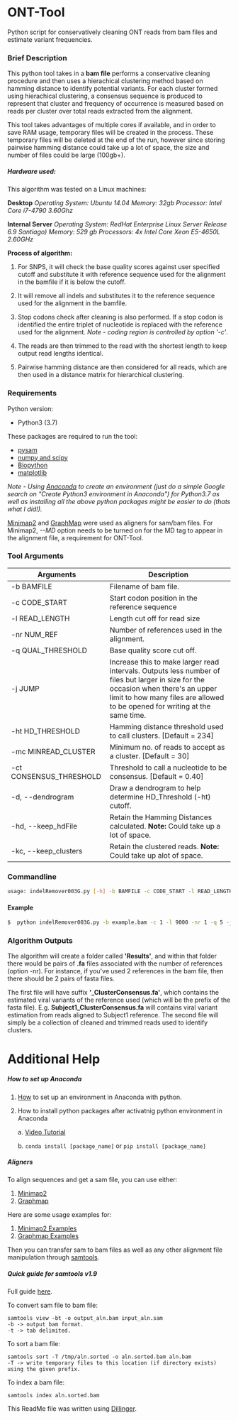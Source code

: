 # ONT-Tool
Python script for conservatively cleaning ONT reads from bam files and estimate variant frequencies.

### Brief Description
This python tool takes in a **bam file** performs a conservative cleaning procedure and then uses a hierachical clustering method based on hamming distance to identify potential variants. For each cluster formed using hierachical clustering, a consensus sequence is produced to represent that cluster and frequency of occurrence is measured based on reads per cluster over total reads extracted from the alignment.

This tool takes advantages of multiple cores if available, and in order to save RAM usage, temporary files will be created in the process. These temporary files will be deleted at the end of the run, however since storing pairwise hamming distance could take up a lot of space, the size and number of files could be large (100gb+).

##### Hardware used:
This algorithm was tested on a Linux machines: 

**Desktop**
*Operating System: Ubuntu 14.04
Memory: 32gb
Processor: Intel Core i7-4790 3.60Ghz*

**Internal Server**
*Operating System: RedHat Enterprise Linux Server Release 6.9 Santiago) 
Memory: 529 gb
Processors: 4x Intel Core Xeon E5-4650L 2.60GHz*

**Process of algorithm:**

1) For SNPS, it will check the base quality scores against user specified cutoff and substitute it with reference sequence used for the alignment in the bamfile if it is below the cutoff.

2) It will remove all indels and substitutes it to the reference sequence used for the alignment in the bamfile.

3) Stop codons check after cleaning is also performed. If a stop codon is identified the entire triplet of nucleotide is replaced with the reference used for the alignment. *Note - coding region is controlled by option '-c'*.

4) The reads are then trimmed to the read with the shortest length to keep output read lengths identical.

5) Pairwise hamming distance are then considered for all reads, which are then used in a distance matrix for hierarchical clustering.

### Requirements
Python version:
- Python3 (3.7)

These packages are required to run the tool:
- [pysam](https://pysam.readthedocs.io/en/latest/installation.html)
- [numpy and scipy](https://www.scipy.org/install.html)
- [Biopython](https://biopython.org/wiki/Download)
- [matplotlib](https://matplotlib.org/users/installing.html)

*Note - Using [Anaconda](https://www.anaconda.com/distribution/) to create an environment (just do a simple Google search on "Create Python3 environment in Anaconda") for Python3.7 as well as installing all the above python packages might be easier to do (thats what I did!).*

[Minimap2](https://github.com/lh3/minimap2) and [GraphMap](https://github.com/isovic/graphmap) were used as aligners for sam/bam files. For Minimap2, *--MD* option needs to be turned on for the MD tag to appear in the alignment file, a requirement for ONT-Tool.

### Tool Arguments
 
| Arguments | Description |
| --------- | ----------- |
|-b BAMFILE | Filename of bam file. |
|-c CODE_START | Start codon position in the reference sequence |
| -l READ_LENGTH | Length cut off for read size |
|-nr NUM_REF | Number of references used in the alignment. |
|-q QUAL_THRESHOLD | Base quality score cut off. |
|-j JUMP | Increase this to make larger read intervals. Outputs less number of files but larger in size for the occasion when there's an upper limit to how many files are allowed to be opened for writing at the same time. |
| -ht HD_THRESHOLD | Hamming distance threshold used to call clusters. [Default = 234] |
|-mc MINREAD_CLUSTER | Minimum no. of reads to accept as a cluster. [Default = 30] |
|-ct CONSENSUS_THRESHOLD| Threshold to call a nucleotide to be consensus. [Default = 0.40] |
|-d, --dendrogram | Draw a dendrogram to help determine HD_Threshold (-ht) cutoff. |
|-hd, --keep_hdFile | Retain the Hamming Distances calculated. **Note:** Could take up a lot of space.|
|-kc, --keep_clusters | Retain the clustered reads. **Note:** Could take up alot of space.|

### Commandline
```sh
usage: indelRemover003G.py [-h] -b BAMFILE -c CODE_START -l READ_LENGTH -nr NUM_REF -q QUAL_THRESHOLD [-j JUMP] [-ht HD_THRESHOLD] [-mc MINREAD_CLUSTER] [-ct CONSENSUS_THRESHOLD] [-d] [-hd] [-kc]
```

#### Example
```sh
$  python indelRemover003G.py -b example.bam -c 1 -l 9000 -nr 1 -q 5 -j 10 
```

### Algorithm Outputs
The algorithm will create a folder called **'Results'**, and within that folder there would be pairs of **.fa** files associated with the number of references (option -nr). For instance, if you've used 2 references in the bam file, then there should be 2 pairs of fasta files.

The first file will have suffix **'_ClusterConsensus.fa'**, which contains the estimated viral variants of the reference used (which will be the prefix of the fasta file). E.g. **Subject1_ClusterConsensus.fa** will contains viral variant estimation from reads aligned to Subject1 reference. The second file will simply be a collection of cleaned and trimmed reads used to identify clusters.

# Additional Help

##### How to set up Anaconda
1) [How](https://uoa-eresearch.github.io/eresearch-cookbook/recipe/2014/11/20/conda/) to set up an environment in Anaconda with python.
2) How to install python packages after activatnig python environment in Anaconda

    a. [Video Tutorial](https://www.youtube.com/watch?v=Z_Kxg-EYvxM)
    
    b.  ```conda install [package_name]``` or ```pip install [package_name]```

##### Aligners
To align sequences and get a sam file, you can use either:

1) [Minimap2](https://github.com/lh3/minimap2)
2) [Graphmap](https://github.com/isovic/graphmap)

Here are some usage examples for:

1) [Minimap2 Examples](https://github.com/lh3/minimap2#getting-started)
2) [Graphmap Examples](https://github.com/isovic/graphmap#usage-examples)

Then you can transfer sam to bam files as well as any other alignment file manipulation through [samtools](http://www.htslib.org/download/).

##### Quick guide for samtools v1.9

Full guide [here](http://www.htslib.org/doc/samtools.html).


To convert sam file to bam file:

    samtools view -bt -o output_aln.bam input_aln.sam
    -b -> output bam format.
    -t -> tab delimited.

To sort a bam file:

    samtools sort -T /tmp/aln.sorted -o aln.sorted.bam aln.bam
    -T -> write temporary files to this location (if directory exists) using the given prefix.

To index a bam file:
    
    samtools index aln.sorted.bam 

This ReadMe file was written using [Dillinger](https://dillinger.io/).
